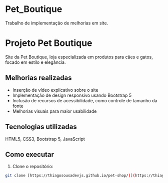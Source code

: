 # Pet_Boutique
Trabalho de implementação de melhorias em site.
# Projeto Pet Boutique

Site da Pet Boutique, loja especializada em produtos para cães e gatos, focado em estilo e elegância.

## Melhorias realizadas

- Inserção de vídeo explicativo sobre o site
- Implementação de design responsivo usando Bootstrap 5
- Inclusão de recursos de acessibilidade, como controle de tamanho da fonte
- Melhorias visuais para maior usabilidade

## Tecnologias utilizadas

HTML5, CSS3, Bootstrap 5, JavaScript

## Como executar

1. Clone o repositório:
```bash
git clone [https://thiagosousadevjs.github.io/pet-shop/)](https://thiagosousadevjs.github.io/pet-shop/)
